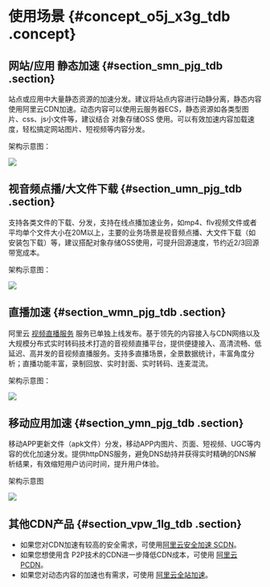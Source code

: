 # 使用场景 {#concept_o5j_x3g_tdb .concept}

## 网站/应用 静态加速 {#section_smn_pjg_tdb .section}

站点或应用中大量静态资源的加速分发。建议将站点内容进行动静分离，静态内容使用阿里云CDN加速。动态内容可以使用云服务器ECS，静态资源如各类型图片、css、js小文件等，建议结合 对象存储OSS 使用。可以有效加速内容加载速度，轻松搞定网站图片、短视频等内容分发。

架构示意图：

![](https://docs-aliyun.cn-hangzhou.oss.aliyun-inc.com/cn/cdn/0.1.99/assets/image/brief-manual/application-001.jpg)

## 视音频点播/大文件下载 {#section_umn_pjg_tdb .section}

支持各类文件的下载、分发，支持在线点播加速业务，如mp4、flv视频文件或者平均单个文件大小在20M以上，主要的业务场景是视音频点播、大文件下载（如安装包下载）等，建议搭配对象存储OSS使用，可提升回源速度，节约近2/3回源带宽成本。

架构示意图：

![](http://static-aliyun-doc.oss-cn-hangzhou.aliyuncs.com/assets/img/5101/6001_zh-CN.jpg)

## 直播加速 {#section_wmn_pjg_tdb .section}

阿里云 [视频直播服务](https://www.aliyun.com/product/live?spm=5176.8142029.388261.414.2dc11770c2Lujd) 服务已单独上线发布。基于领先的内容接入与CDN网络以及大规模分布式实时转码技术打造的音视频直播平台，提供便捷接入、高清流畅、低延迟、高并发的音视频直播服务。支持多直播场景，全景数据统计，丰富角度分析；直播功能丰富，录制回放、实时封面、实时转码、连麦混流。

架构示意图：

![](http://static-aliyun-doc.oss-cn-hangzhou.aliyuncs.com/assets/img/5101/6002_zh-CN.png)

## 移动应用加速 {#section_ymn_pjg_tdb .section}

移动APP更新文件（apk文件）分发，移动APP内图片、页面、短视频、UGC等内容的优化加速分发。提供httpDNS服务，避免DNS劫持并获得实时精确的DNS解析结果，有效缩短用户访问时间，提升用户体验。

架构示意图

![](http://static-aliyun-doc.oss-cn-hangzhou.aliyuncs.com/assets/img/5101/6003_zh-CN.jpg)

## 其他CDN产品 {#section_vpw_1lg_tdb .section}

-   如果您对CDN加速有较高的安全需求，可使用[阿里云安全加速 SCDN](https://help.aliyun.com/product/63560.html)。
-   如果您想使用含 P2P技术的CDN进一步降低CDN成本，可使用 [阿里云 PCDN](https://help.aliyun.com/product/54287.html)。
-   如果您对动态内容的加速也有需求，可使用 [阿里云全站加速](https://help.aliyun.com/document_detail/62975.html)。

